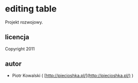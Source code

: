 # editing table

Projekt rozwojowy. 

## licencja
Copyright 2011

## autor

* Piotr Kowalski ( [http://piecioshka.pl/](http://piecioshka.pl/) )